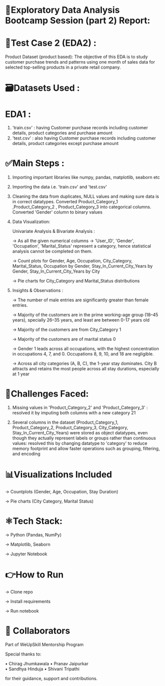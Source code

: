 # 🚀Exploratory Data Analysis Bootcamp Session (part 2) Report:
# 📌Test Case 2 (EDA2) :                    
Product Dataset (product based): The objective of this EDA is to study customer purchase trends and 
patterns using one month of sales data for selected top-selling products in a private retail company.

# 🗃️Datasets Used :
# EDA1 : 
1. 'train.csv' : having Customer purchase records including customer details, product categories and
   purchase amount
3. 'test.csv' : also having Customer purchase records including customer details, product categories
   except purchase amount

# ✅Main Steps :
1. Importing important libraries like numpy, pandas, matplotlib,
   seaborn etc
3. Importing the data i.e. 'train.csv' and 'test.csv'
4. Cleaning the data from duplicates, NULL values and  making sure
   data is in correct datatypes. Converted Product_Category_1 ,Product_Category_2 ,
   Product_Category_3 into categorical columns. Converted 'Gender' column to binary values
6. Data Visualization:
   
   Univariate Analysis & Bivariate Analysis :
   
     -> As all the given numerical columns -> 'User_ID', 'Gender', 'Occupation', 'Marital_Status'
        represent a category, hence statistical analysis cannot be completed on them.
   
     -> Count plots for Gender, Age, Occupation, City_Category, Marital_Status,
        Occupation by Gender, Stay_In_Current_City_Years by Gender, Stay_In_Current_City_Years
        by City

     -> Pie charts for City_Category and Marital_Status distributions
   
8. Insights & Observations :
   
   -> The number of male entries are significantly greater than female entries.
 
   -> Majority of the customers are in the prime working-age group (18–45 years), 
      specially 26–35 years, and least are between 0-17 years old
 
   -> Majority of the customers are from City_Category 1

   -> Majority of the customers are of marital status 0

   -> Gender 1 leads across all occupations, with the highest concentration in
      occupations 4, 7, and 0. Occupations 8, 9, 10, and 18 are negligible.

   -> Across all city categories (A, B, C), the 1-year stay dominates. City B
      attracts and retains the most people across all stay durations, especially at 1 year

# 🚩Challenges Faced:
   1) Missing values in 'Product_Category_2' and 'Product_Category_3' : resolved it by imputing
      both columns with a new category 21
      
   2) Several columns in the dataset (Product_Category_1, Product_Category_2, Product_Category_3,
      City_Category, Stay_In_Current_City_Years) were stored as object datatypes, even though they
      actually represent labels or groups rather than continuous values: resolved this by changing
      datatype to 'category' to reduce memory footprint and allow faster operations such as grouping,
      filtering, and encoding

# 📊Visualizations Included
   
   ->	Countplots (Gender, Age, Occupation, Stay Duration)
   
   -> Pie charts (City Category, Marital Status)

# ⚛️Tech Stack: 

   -> Python (Pandas, NumPy)

   -> Matplotlib, Seaborn

   -> Jupyter Notebook

 # 👉How to Run 
   
   -> Clone repo

   -> Install requirements

   -> Run notebook   

# 👥 Collaborators

   Part of WeUpSkill Mentorship Program

   Special thanks to:

   • Chirag Jhumkawala
   • Pranav Jaipurkar	
   • Sandhya Hinduja
   • Shivani Tripathi

   for their guidance, support and contributions.
